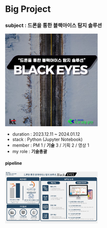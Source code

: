 # Big Project

### subject : 드론을 통한 블랙아이스 탐지 솔루션

<img src='https://github.com/Choe-minsung/img/blob/6c34e9e2bca77ec91e258a19ecddd74481548680/DX%2025%EC%A1%B0%20%EC%8D%B8%EB%84%A4%EC%9D%BC.jpg' width='300'/>

- duration : 2023.12.11 ~ 2024.01.12
- stack : Python (Jupyter Notebook)
- member : PM 1 / **기술** 3 / 기획 2 / 영상 1
- my role : **기술총괄**  

#### pipeline
<img src='https://github.com/Choe-minsung/img/blob/81cf7d04d697da8482aa6032cad7d5cf5bc1f605/DX%2025%EC%A1%B0%20%ED%8F%AC%EC%8A%A4%ED%84%B0.jpg' width='300'/>
